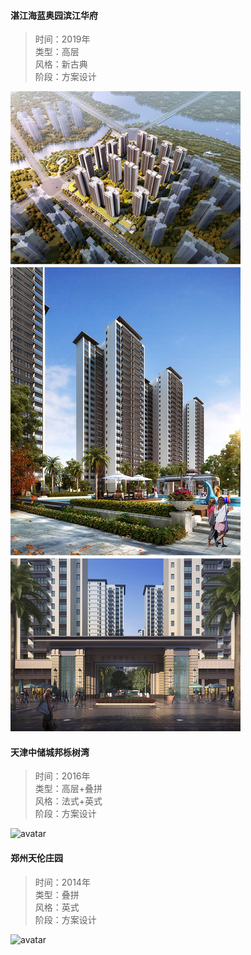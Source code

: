 #### 湛江海蓝奥园滨江华府  
> 时间：2019年  
> 类型：高层  
> 风格：新古典  
> 阶段：方案设计  
 
![avatar](zhanjiang.jpg)   

#### 天津中储城邦栎树湾  
> 时间：2016年  
> 类型：高层+叠拼  
> 风格：法式+英式  
> 阶段：方案设计   

![avatar](zhongchu.jpg)  

#### 郑州天伦庄园  
> 时间：2014年  
> 类型：叠拼  
> 风格：英式  
> 阶段：方案设计   

![avatar](tianlun.jpg)

